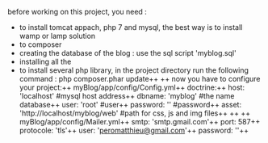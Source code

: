 before working on this project, you need :
- to install tomcat appach, php 7 and mysql, the best way is to install wamp or lamp solution
- to composer
- creating the database of the blog : use the sql script 'myblog.sql'
- installing all the 
- to install several php library, in the project directory run the following command :
php composer.phar update++
++
now you have to configure your project:++
myBlog/app/config/Config.yml++
doctrine:++
    host: 'localhost' #mysql host address++ 
    dbname: 'myblog' #the name database++
    user: 'root' #user++
    password: '' #password++
asset: 'http://localhost/myblog/web' #path for css, js and img files++
++
++
myBlog/app/config/Mailer.yml++
smtp: 'smtp.gmail.com'++
port: 587++
protocole: 'tls'++
user: 'peromatthieu@gmail.com'++
password: ''++

